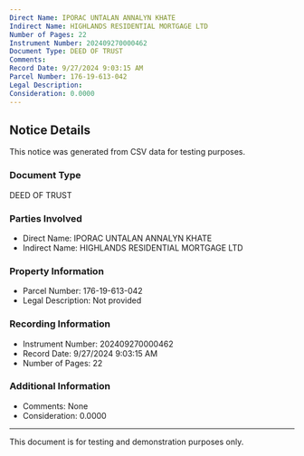 ```yaml
---
Direct Name: IPORAC UNTALAN ANNALYN KHATE
Indirect Name: HIGHLANDS RESIDENTIAL MORTGAGE LTD
Number of Pages: 22
Instrument Number: 202409270000462
Document Type: DEED OF TRUST
Comments: 
Record Date: 9/27/2024 9:03:15 AM
Parcel Number: 176-19-613-042
Legal Description: 
Consideration: 0.0000
---
```


## Notice Details

This notice was generated from CSV data for testing purposes.

### Document Type
DEED OF TRUST

### Parties Involved
- Direct Name: IPORAC UNTALAN ANNALYN KHATE
- Indirect Name: HIGHLANDS RESIDENTIAL MORTGAGE LTD

### Property Information
- Parcel Number: 176-19-613-042
- Legal Description: Not provided

### Recording Information
- Instrument Number: 202409270000462
- Record Date: 9/27/2024 9:03:15 AM
- Number of Pages: 22

### Additional Information
- Comments: None
- Consideration: 0.0000

---

This document is for testing and demonstration purposes only.
